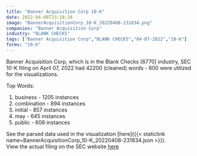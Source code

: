 ```yaml
---
title: "Banner Acquisition Corp 10-K"
date: 2022-04-08T23:18:34
image: "BannerAcquisitionCorp_10-K_20220408-231834.png"
companies: "Banner Acquisition Corp"
industry: "BLANK CHECKS"
tags: ["Banner Acquisition Corp","BLANK CHECKS","04-07-2022","10-K"]
forms: "10-K"
---
```

Banner Acquisition Corp, which is in the Blank Checks [6770] industry, SEC 10-K filing on April 07, 2022 had 42200 (cleaned) words - 600 were utilized for the visualizations.

Top Words:
1. business - 1205 instances
2. combination - 894 instances
3. initial - 857 instances
4. may - 645 instances
5. public - 608 instances


See the parsed data used in the visualization [here]({{< staticlink name=BannerAcquisitionCorp_10-K_20220408-231834.json >}}).  
View the actual filing on the SEC website [here](https://www.sec.gov/Archives/edgar/data/1852332/0001104659-22-043323.txt)